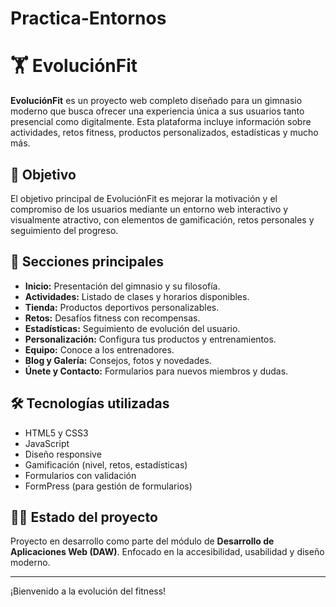 # Practica-Entornos

# 🏋️ EvoluciónFit

**EvoluciónFit** es un proyecto web completo diseñado para un gimnasio moderno que busca ofrecer una experiencia única a sus usuarios tanto presencial como digitalmente. Esta plataforma incluye información sobre actividades, retos fitness, productos personalizados, estadísticas y mucho más.

## 🎯 Objetivo

El objetivo principal de EvoluciónFit es mejorar la motivación y el compromiso de los usuarios mediante un entorno web interactivo y visualmente atractivo, con elementos de gamificación, retos personales y seguimiento del progreso.

## 📁 Secciones principales

- **Inicio:** Presentación del gimnasio y su filosofía.
- **Actividades:** Listado de clases y horarios disponibles.
- **Tienda:** Productos deportivos personalizables.
- **Retos:** Desafíos fitness con recompensas.
- **Estadísticas:** Seguimiento de evolución del usuario.
- **Personalización:** Configura tus productos y entrenamientos.
- **Equipo:** Conoce a los entrenadores.
- **Blog y Galería:** Consejos, fotos y novedades.
- **Únete y Contacto:** Formularios para nuevos miembros y dudas.

## 🛠️ Tecnologías utilizadas

- HTML5 y CSS3
- JavaScript
- Diseño responsive
- Gamificación (nivel, retos, estadísticas)
- Formularios con validación
- FormPress (para gestión de formularios)

## 👨‍💻 Estado del proyecto

Proyecto en desarrollo como parte del módulo de **Desarrollo de Aplicaciones Web (DAW)**. Enfocado en la accesibilidad, usabilidad y diseño moderno.

---

¡Bienvenido a la evolución del fitness!
